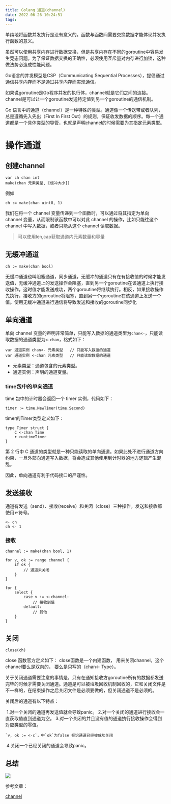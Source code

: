 ```yaml
---
title: Golang 通道(channel)
date: 2022-06-26 10:24:51
tags:
---
```


单纯地将函数并发执行是没有意义的。函数与函数间需要交换数据才能体现并发执行函数的意义。

虽然可以使用共享内存进行数据交换，但是共享内存在不同的goroutine中容易发生竞态问题。为了保证数据交换的正确性，必须使用互斥量对内存进行加锁，这种做法势必造成性能问题。

Go语言的并发模型是CSP（Communicating Sequential Processes），提倡通过通信共享内存而不是通过共享内存而实现通信。

如果说goroutine是Go程序并发的执行体，channel就是它们之间的连接。channel是可以让一个goroutine发送特定值到另一个goroutine的通信机制。

Go 语言中的通道（channel）是一种特殊的类型。通道像一个传送带或者队列，总是遵循先入先出（First In First Out）的规则，保证收发数据的顺序。每一个通道都是一个具体类型的导管，也就是声明channel的时候需要为其指定元素类型。



# 操作通道

## 创建channel

```
var ch chan int
make(chan 元素类型, [缓冲大小])
```

例如

```
ch := make(chan uint8, 1)
```

我们在将一个 channel 变量传递到一个函数时，可以通过将其指定为单向 channel 变量，从而限制该函数中可以对此 channel 的操作，比如只能往这个 channel 中写入数据，或者只能从这个 channel 读取数据。

> 可以使用len,cap获取通道内元素数量和容量

## 无缓冲通道

```
ch := make(chan bool) 
```

无缓冲通道也叫阻塞通道，同步通道，无缓冲的通道只有在有接收值的时候才能发送值，无缓冲通道上的发送操作会阻塞，直到另一个goroutine在该通道上执行接收操作，这时值才能发送成功，两个goroutine将继续执行。相反，如果接收操作先执行，接收方的goroutine将阻塞，直到另一个goroutine在该通道上发送一个值。使用无缓冲通道进行通信将导致发送和接收的goroutine同步化

## 单向通道

单向 channel 变量的声明非常简单，只能写入数据的通道类型为`chan<-`，只能读取数据的通道类型为`<-chan`，格式如下：

```
var 通道实例 chan<- 元素类型   // 只能写入数据的通道
var 通道实例 <-chan 元素类型   // 只能读取数据的通道
```

- 元素类型：通道包含的元素类型。
- 通道实例：声明的通道变量。

### time包中的单向通道

time 包中的计时器会返回一个 timer 实例，代码如下：

```
timer := time.NewTimer(time.Second)
```

timer的Timer类型定义如下：

```
type Timer struct { 
	C <-chan Time   
    r runtimeTimer
}
```

第 2 行中 C 通道的类型就是一种只能读取的单向通道。如果此处不进行通道方向约束，一旦外部向通道写入数据，将会造成其他使用到计时器的地方逻辑产生混乱。

因此，单向通道有利于代码接口的严谨性。

## 发送接收

通道有发送（send）、接收(receive）和关闭（close）三种操作。发送和接收都使用<-符号。

```
<- ch
ch <- 1
```

### 接收

```
channel := make(chan bool, 1)

for v, ok := range channel {
	if ok {
		// 通道未关闭
	}
}

for {
	select {
		case v := <-channel: 
		 	// 接收到值
		default: 
			// 其他
	}
}
```

## 关闭

```
close(ch)
```

close 函数官方定义如下：
close函数是一个内建函数， 用来关闭channel，这个channel要么是双向的， 要么是只写的（chan<- Type）。

关于关闭通道需要注意的事情是，只有在通知接收方goroutine所有的数据都发送完毕的时候才需要关闭通道。通道是可以被垃圾回收机制回收的，它和关闭文件是不一样的，在结束操作之后关闭文件是必须要做的，但关闭通道不是必须的。

关闭后的通道有以下特点：

​    1.对一个关闭的通道再发送值就会导致panic。
​    2.对一个关闭的通道进行接收会一直获取值直到通道为空。
​    3.对一个关闭的并且没有值的通道执行接收操作会得到对应类型的零值。

```
`v, ok := <-c`，中`ok`为false 标识通道已经被成功关闭
```

​    4.关闭一个已经关闭的通道会导致panic。

## 总结

![](https://topgoer.com/static/8.1/1.png)

参考文章：

[channel](https://topgoer.com/%E5%B9%B6%E5%8F%91%E7%BC%96%E7%A8%8B/channel.html)